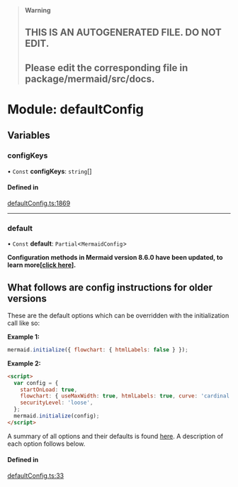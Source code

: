 > **Warning**
>
> ## THIS IS AN AUTOGENERATED FILE. DO NOT EDIT.
>
> ## Please edit the corresponding file in package/mermaid/src/docs.

# Module: defaultConfig

## Variables

### <a id="configkeys" name="configkeys"></a> configKeys

• `Const` **configKeys**: `string`\[]

#### Defined in

[defaultConfig.ts:1869](https://github.com/emersonbottero/mermaid/blob/455839c0/packages/mermaid/src/defaultConfig.ts#L1869)

---

### <a id="default" name="default"></a> default

• `Const` **default**: `Partial`<`MermaidConfig`>

**Configuration methods in Mermaid version 8.6.0 have been updated, to learn more\[[click
here](8.6.0_docs.md)].**

## **What follows are config instructions for older versions**

These are the default options which can be overridden with the initialization call like so:

**Example 1:**

```js
mermaid.initialize({ flowchart: { htmlLabels: false } });
```

**Example 2:**

```html
<script>
  var config = {
    startOnLoad: true,
    flowchart: { useMaxWidth: true, htmlLabels: true, curve: 'cardinal' },
    securityLevel: 'loose',
  };
  mermaid.initialize(config);
</script>
```

A summary of all options and their defaults is found [here](#mermaidapi-configuration-defaults).
A description of each option follows below.

#### Defined in

[defaultConfig.ts:33](https://github.com/emersonbottero/mermaid/blob/455839c0/packages/mermaid/src/defaultConfig.ts#L33)
